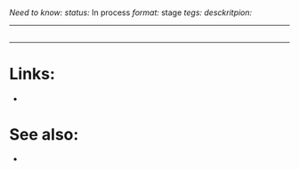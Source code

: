 #
*Need to know:*
*status:* In process
*format:* stage
*tegs:*
*desckritpion:*

---
## 


---

# Links:
- 

# See also:
- 